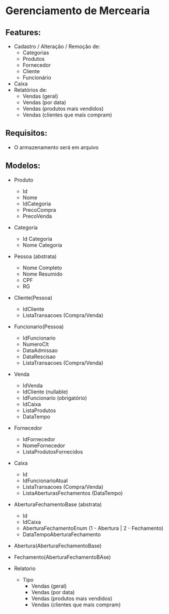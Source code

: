 # Gerenciamento de Mercearia

## Features:

 - Cadastro / Alteração / Remoção de:
    - Categorias
    - Produtos
    - Fornecedor
    - Cliente
    - Funcionário
 - Caixa
 - Relatórios de:
    - Vendas (geral)
    - Vendas (por data)
    - Vendas (produtos mais vendidos)
    - Vendas (clientes que mais compram)

## Requisitos:

 - O armazenamento será em arquivo

## Modelos:

- Produto
   - Id
   - Nome
   - IdCategoria
   - PrecoCompra
   - PrecoVenda

- Categoria
   - Id Categoria
   - Nome Categoria

- Pessoa (abstrata)
   - Nome Completo
   - Nome Resumido
   - CPF
   - RG

- Cliente(Pessoa)
   - IdCliente
   - ListaTransacoes (Compra/Venda)

- Funcionario(Pessoa)
   - IdFuncionario
   - NumeroClt
   - DataAdmissao
   - DataRescisao
   - ListaTransacoes (Compra/Venda)

- Venda
   - IdVenda
   - IdCliente (nullable)
   - IdFuncionario (obrigatório)
   - IdCaixa
   - ListaProdutos
   - DataTempo

- Fornecedor
   - IdFornecedor
   - NomeFornecedor
   - ListaProdutosFornecidos

- Caixa
   - Id
   - IdFuncionarioAtual
   - ListaTransacoes (Compra/Venda)
   - ListaAberturasFechamentos (DataTempo)

 - AberturaFechamentoBase (abstrata)
   - Id
   - IdCaixa
   - AberturaFechamentoEnum (1 - Abertura | 2 - Fechamento)
   - DataTempoAberturaFechamento

- Abertura(AberturaFechamentoBase)

- Fechamento(AberturaFechamentoBAse)

- Relatorio
   - Tipo
      - Vendas (geral)
      - Vendas (por data) 
      - Vendas (produtos mais vendidos) 
      - Vendas (clientes que mais compram)